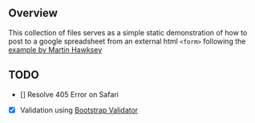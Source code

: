 ## Overview

This collection of files serves as a simple static demonstration of how to post to a google spreadsheet from an external html `<form>` following the [example by Martin Hawksey](http://mashe.hawksey.info/2014/07/google-sheets-as-a-database-insert-with-apps-script-using-postget-methods-with-ajax-example/) 

## TODO

- [] Resolve 405 Error on Safari
- [x] Validation using [Bootstrap Validator](https://github.com/nghuuphuoc/bootstrapvalidator)
